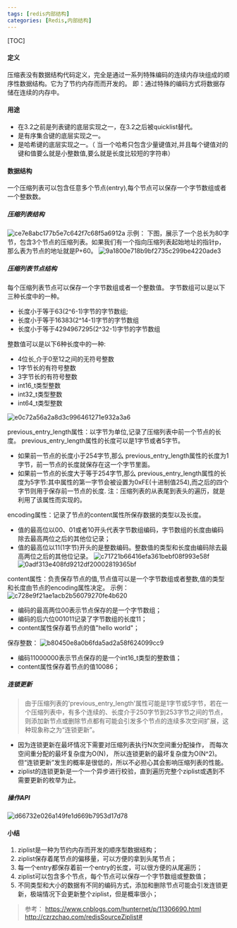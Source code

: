 ```yaml
---
tags: [redis内部结构]   
categories: [Redis,内部结构]
---
```


[TOC]


#### 定义
压缩表没有数据结构代码定义，完全是通过一系列特殊编码的连续内存块组成的顺序性数据结构。它为了节约内存而而开发的。
即：通过特殊的编码方式将数据存储在连续的内存中。
 

#### 用途
- 在3.2之前是列表键的底层实现之一，在3.2之后被quicklist替代。
- 是有序集合键的底层实现之一。
- 是哈希键的底层实现之一。（ 当一个哈希只包含少量键值对,并且每个键值对的键和值要么就是小整数值,要么就是长度比较短的字符串）

#### 数据结构
一个压缩列表可以包含任意多个节点(entry),每个节点可以保存一个字节数组或者一个整数数。
##### 压缩列表结构
 ![ce7e8abc177b5e7c642f7c68f5a6912a](Redis-压缩表(ziplist).resources/ADDA7AC4-1825-4575-8FC2-D3A17A73B5C6.png)
示例：
下图，展示了一个总长为80字节，包含3个节点的压缩列表。如果我们有一个指向压缩列表起始地址的指针p，那么表为节点的地址就是P+60。
![9a1800e718b9bf2735c299be4220ade3](Redis-压缩表(ziplist).resources/223B660E-96BA-449E-957F-C8C06DC070CC.png)

##### 压缩列表节点结构
每个压缩列表节点可以保存一个字节数组或者一个整数值。
字节数组可以是以下三种长度中的一种。
- 长度小于等于63(2^6-1)字节的字节数组;
- 长度小于等于16383(2^14-1)字节的字节数组
- 长度小于等于4294967295(2^32-1)字节的字节数组

整数值可以是以下6种长度中的一种:
- 4位长,介于0至12之间的无符号整数
- 1字节长的有符号整数
- 3字节长的有符号整数
- int16_t类型整数
- int32_t类型整数
- int64_t类型整数

![e0c72a56a2a8d3c996461271e932a3a6](Redis-压缩表(ziplist).resources/8257C83C-3D96-4705-83B6-3440AC8899F8.png)
 
previous_entry_length属性：以字节为单位,记录了压缩列表中前一个节点的长度。 previous_entry_length属性的长度可以是1字节或者5字节。
- 如果前一节点的长度小于254字节,那么 previous_entry_length属性的长度为1字节，前一节点的长度就保存在这一个字节里面。
- 如果前一节点的长度大于等于254字节,那么 previous_entry_length属性的长度为5字节:其中属性的第一字节会被设置为0xFE(十进制值254),而之后的四个字节则用于保存前一节点的长度.
注：压缩列表的从表尾到表头的遍历，就是利用了该属性而实现的。

encoding属性：记录了节点的content属性所保存数据的类型以及长度。
- 值的最高位以00、01或者10开头代表字节数组编码，字节数组的长度由编码除去最高两位之后的其他位记录；
- 值的最高位以11(1字节)开头的是整数编码。整数值的类型和长度由编码除去最高两位之后的其他位记录。
![c71721b66416efa361bebf08f993e58f](Redis-压缩表(ziplist).resources/E50C5DA8-79B6-475F-B82C-0521382145B7.png)
![0adf313e408fd9212df20002819365bf](Redis-压缩表(ziplist).resources/6B681D3A-EEBF-44A8-A542-5BA1536424BF.png)

content属性：负责保存节点的值,节点值可以是一个字节数组或者整数,值的类型和长度由节点的encoding属性决定。
示例：
![c728e9f21ae1acb2b56079270fe4b620](Redis-压缩表(ziplist).resources/6ACF8189-B76A-4A1A-A035-7DC5B4F1C4CA.png)
- 编码的最高两位00表示节点保存的是一个字节数组；
- 编码的后六位001011记录了字节数组的长度11；
- content属性保存着节点的值"hello world"；

保存整数：
![b80450e8a0b6fda5ad2a58f624099cc9](Redis-压缩表(ziplist).resources/22C3F9A4-2791-42AC-8A94-CE6E4F988889.png)
- 编码11000000表示节点保存的是一个int16_t类型的整数值；
- content属性保存着节点的值10086；


##### 连锁更新 　　
> 由于压缩列表的'previous_entry_length'属性可能是1字节或5字节，若在一个压缩列表中，有多个连续的、长度介于250字节到253字节之间的节点，则添加新节点或删除节点都有可能会引发多个节点的连续多次空间扩展，这种现象称之为“连锁更新”。
- 因为连锁更新在最坏情况下需要对压缩列表执行N次空间重分配操作， 而每次空间重分配的最坏复杂度为O(N)， 所以连锁更新的最坏复杂度为O(N^2)。但“连锁更新”发生的概率是很低的，所以不必担心其会影响压缩列表的性能。
- ziplist的连锁更新是一个一个异步进行校验，直到遍历完整个ziplist或遇到不需要更新的枚举为止。

##### 操作API
![d66732e026a149fe1d669b7953d17d78](Redis-压缩表(ziplist).resources/CFE0134B-D1D9-4231-9A41-80A0A3E2D50C.png)

#### 小结
1. ziplist是一种为节约内存而开发的顺序型数据结构；
2. ziplist保存着尾节点的偏移量，可以方便的拿到头尾节点；
3. 每一个entry都保存着前一个entry的长度，可以很方便的从尾遍历；
4. ziplist可以包含多个节点，每个节点可以保存一个字节数组或整数值；
5. 不同类型和大小的数据有不同的编码方式，添加和删除节点可能会引发连锁更新，极端情况下会更新整个ziplist，但是概率很小；

> 参考： https://www.cnblogs.com/hunternet/p/11306690.html
http://czrzchao.com/redisSourceZiplist#
